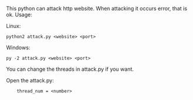 This python can attack http website.
When attacking it occurs error, that is ok. 
Usage:
    
  Linux:
 
    python2 attack.py <website> <port>
 Windows:
 
    py -2 attack.py <website> <port>

You can change the threads in attack.py if you want.

Open the attack.py:

        thread_num = <number>
